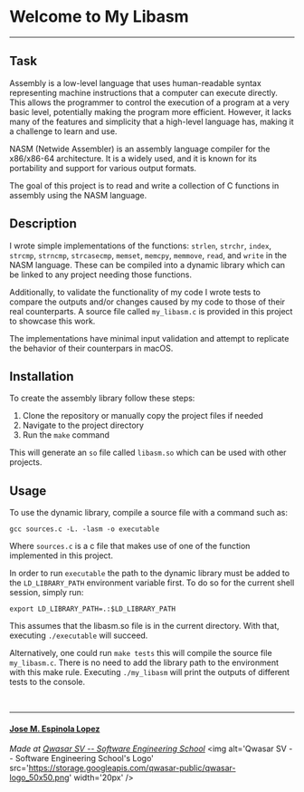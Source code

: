 # Welcome to My Libasm
***

## Task
Assembly is a low-level language that uses human-readable syntax representing machine instructions that a computer can execute directly. This allows the programmer to control the execution of a program at a very basic level, potentially making the program more efficient. However, it lacks many of the features and simplicity that a high-level language has, making it a challenge to learn and use.

NASM (Netwide Assembler) is an assembly language compiler for the x86/x86-64 architecture. It is a widely used, and it is known for its portability and support for various output formats. 

The goal of this project is to read and write a collection of C functions in assembly using the NASM language.

## Description
I wrote simple implementations of the functions: `strlen`, `strchr`, `index`, `strcmp`, `strncmp`, `strcasecmp`, `memset`, `memcpy`, `memmove`, `read`, and `write` in the NASM language. These can be compiled into a dynamic library which can be linked to any project needing those functions.

Additionally, to validate the functionality of my code I wrote tests to compare the outputs and/or changes caused by my code to those of their real counterparts. A source file called `my_libasm.c` is provided in this project to showcase this work. 

The implementations have minimal input validation and attempt to replicate the behavior of their counterpars in macOS.

## Installation
To create the assembly library follow these steps:
1. Clone the repository or manually copy the project files if needed
2. Navigate to the project directory
3. Run the `make` command

This will generate an `so` file called `libasm.so` which can be used with other projects.

## Usage
To use the dynamic library, compile a source file with a command such as:
```
gcc sources.c -L. -lasm -o executable
```
Where `sources.c` is a c file that makes use of one of the function implemented in this project.

In order to run `executable` the path to the dynamic library must be added to the `LD_LIBRARY_PATH` environment variable first. To do so for the current shell session, simply run:
```
export LD_LIBRARY_PATH=.:$LD_LIBRARY_PATH
```
This assumes that the libasm.so file is in the current directory. With that, executing `./executable` will succeed.

Alternatively, one could run `make tests` this will compile the source file `my_libasm.c`. There is no need to add the library path to the environment with this make rule. Executing `./my_libasm` will print the outputs of different tests to the console. 

<br>

***
#### [Jose M. Espinola Lopez](https://github.com/jespinol)


<span><i>Made at <a href='https://qwasar.io'>Qwasar SV -- Software Engineering School</a></i></span>
<span><img alt='Qwasar SV -- Software Engineering School's Logo' src='https://storage.googleapis.com/qwasar-public/qwasar-logo_50x50.png' width='20px' /></span>
